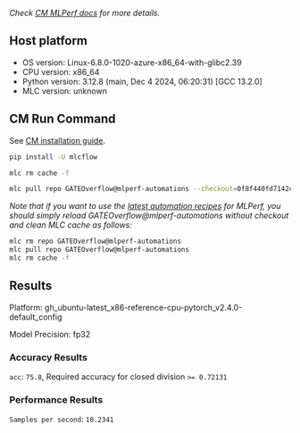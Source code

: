 *Check [CM MLPerf docs](https://docs.mlcommons.org/inference) for more details.*

## Host platform

* OS version: Linux-6.8.0-1020-azure-x86_64-with-glibc2.39
* CPU version: x86_64
* Python version: 3.12.8 (main, Dec  4 2024, 06:20:31) [GCC 13.2.0]
* MLC version: unknown

## CM Run Command

See [CM installation guide](https://docs.mlcommons.org/inference/install/).

```bash
pip install -U mlcflow

mlc rm cache -f

mlc pull repo GATEOverflow@mlperf-automations --checkout=0f8f440fd7142cfc009b94c19a731fcc0de6564b


```
*Note that if you want to use the [latest automation recipes](https://docs.mlcommons.org/inference) for MLPerf,
 you should simply reload GATEOverflow@mlperf-automations without checkout and clean MLC cache as follows:*

```bash
mlc rm repo GATEOverflow@mlperf-automations
mlc pull repo GATEOverflow@mlperf-automations
mlc rm cache -f

```

## Results

Platform: gh_ubuntu-latest_x86-reference-cpu-pytorch_v2.4.0-default_config

Model Precision: fp32

### Accuracy Results 
`acc`: `75.8`, Required accuracy for closed division `>= 0.72131`

### Performance Results 
`Samples per second`: `10.2341`
